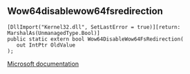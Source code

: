 ## Wow64disablewow64fsredirection

```
[DllImport("Kernel32.dll", SetLastError = true)][return: MarshalAs(UnmanagedType.Bool)]
public static extern bool Wow64DisableWow64FsRedirection(
   out IntPtr OldValue
);
```

[Microsoft documentation](https://docs.microsoft.com/en-us/windows/win32/api/wow64apiset/nf-wow64apiset-wow64disablewow64fsredirection)
